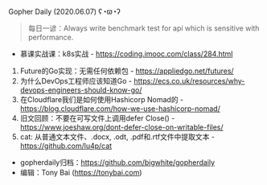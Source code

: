 Gopher Daily (2020.06.07) ʕ◔ϖ◔ʔ

>每日一谚：Always write benchmark test for api which is sensitive with performance.

* 慕课实战课：k8s实战 - https://coding.imooc.com/class/284.html

1. Future的Go实现：无需任何依赖包 - https://appliedgo.net/futures/
2. 为什么DevOps工程师应该知道Go - https://ecs.co.uk/resources/why-devops-engineers-should-know-go/
3. 在Cloudflare我们是如何使用Hashicorp Nomad的 - https://blog.cloudflare.com/how-we-use-hashicorp-nomad/
4. 旧文回顾：不要在可写文件上调用defer Close() - https://www.joeshaw.org/dont-defer-close-on-writable-files/
5. cat: 从普通文本文件、.docx, .odt, .pdf和.rtf文件中提取文本 - https://github.com/lu4p/cat

* gopherdaily归档：https://github.com/bigwhite/gopherdaily
* 编辑：Tony Bai (https://tonybai.com)
